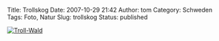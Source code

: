 Title: Trollskog
Date: 2007-10-29 21:42
Author: tom
Category: Schweden
Tags: Foto, Natur
Slug: trollskog
Status: published

[![Troll-Wald](/pic/trollskog1_s.jpg "Troll-Wald")](/pic/trollskog1_l.jpg)

